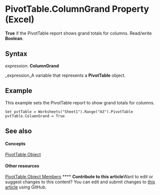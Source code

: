 
# PivotTable.ColumnGrand Property (Excel)

 **True** if the PivotTable report shows grand totals for columns. Read/write **Boolean**.


## Syntax

 _expression_. **ColumnGrand**

 _expression_A variable that represents a  **PivotTable** object.


## Example

This example sets the PivotTable report to show grand totals for columns.


```
Set pvtTable = Worksheets("Sheet1").Range("A3").PivotTable 
pvtTable.ColumnGrand = True
```


## See also


#### Concepts


 [PivotTable Object](a9c1d4a0-78a9-f9a6-6daf-91cb63e45842.md)
#### Other resources


 [PivotTable Object Members](8e8d1692-cf32-63c6-a1f6-54ddcc2a4964.md)
****   **Contribute to this article**Want to edit or suggest changes to this content? You can edit and submit changes to  [this article](https://github.com/jhershey00/VBA_Excel_Test/OpenXMLCon/articles/aa012e55-c944-22f1-13da-7ad76ae72c5b.md) using GitHub.

